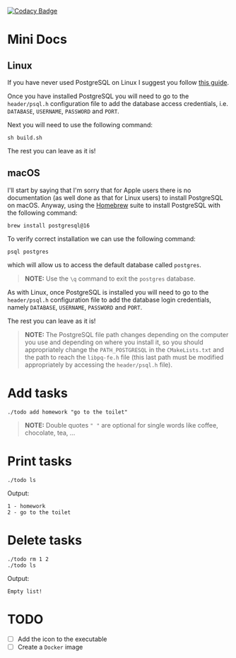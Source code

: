 [![Codacy Badge](https://app.codacy.com/project/badge/Grade/b48b5e6f59c2480ca44b13dc35da8f1e)](https://www.codacy.com/gh/AntonioBerna/todo-app/dashboard?utm_source=github.com&amp;utm_medium=referral&amp;utm_content=AntonioBerna/todo-app&amp;utm_campaign=Badge_Grade)

# Mini Docs

## Linux
If you have never used PostgreSQL on Linux I suggest you follow [this guide](https://wiki.archlinux.org/title/PostgreSQL).

Once you have installed PostgreSQL you will need to go to the `header/psql.h` configuration file to add the database access credentials, i.e. `DATABASE`, `USERNAME`, `PASSWORD` and `PORT`.

Next you will need to use the following command:

```
sh build.sh
```

The rest you can leave as it is!

## macOS
I'll start by saying that I'm sorry that for Apple users there is no documentation (as well done as that for Linux users) to install PostgreSQL on macOS.
Anyway, using the [Homebrew](https://brew.sh/) suite to install PostgreSQL with the following command:

```
brew install postgresql@16
```

To verify correct installation we can use the following command:

```
psql postgres
```

which will allow us to access the default database called `postgres`.

> **NOTE:** Use the `\q` command to exit the `postgres` database.

As with Linux, once PostgreSQL is installed you will need to go to the `header/psql.h` configuration file to add the database login credentials, namely `DATABASE`, `USERNAME`, `PASSWORD` and `PORT`.

The rest you can leave as it is!

> **NOTE:** The PostgreSQL file path changes depending on the computer you use and depending on where you install it, so you should appropriately change the `PATH_POSTGRESQL` in the `CMakeLists.txt` and the path to reach the `libpq-fe.h` file (this last path must be modified appropriately by accessing the `header/psql.h` file).

# Add tasks

```
./todo add homework "go to the toilet"
```

> **NOTE:** Double quotes `" "` are optional for single words like coffee, chocolate, tea, ...

# Print tasks

```
./todo ls
```

Output:

```
1 - homework
2 - go to the toilet
```

# Delete tasks

```
./todo rm 1 2
./todo ls
```

Output:

```
Empty list!
```

# TODO

- [ ] Add the icon to the executable
- [ ] Create a `Docker` image